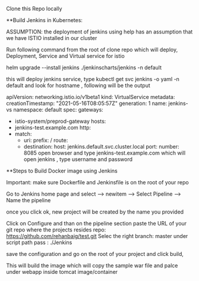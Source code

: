Clone this Repo locally 


**Build Jenkins in Kubernetes:

ASSUMPTION: the deployment of jenkins using help has an assumption that we have ISTIO  installed in our cluster

Run following command from the root of clone repo which will deploy, Deployment, Service and Virtual service for istio

helm upgrade --install jenkins ./jenkinscharts/jenkins -n default

this will deploy jenkins service, type kubectl get svc jenkins -o yaml -n default  and look for hostname , following will be the output

apiVersion: networking.istio.io/v1beta1
kind: VirtualService
metadata:
  creationTimestamp: "2021-05-16T08:05:57Z"
  generation: 1
  name: jenkins-vs
  namespace: default
spec:
  gateways:
  - istio-system/preprod-gateway
  hosts:
  - jenkins-test.example.com
  http:
  - match:
    - uri:
        prefix: /
    route:
    - destination:
        host: jenkins.default.svc.cluster.local
        port:
          number: 8085
open browser and type jenkins-test.example.com which will open jenkins , type username and password

**Steps to Build Docker image using Jenkins

Important: make sure Dockerfile and Jenkinsfile is on the root of your repo

Go to Jenkins home page and select --> newitem --> Select Pipeline --> Name the pipeline

once you click ok, new project will be created by the name you provided

Click on Configure and than on the pipeline section paste the URL of your git repo where the projects resides
repo: https://github.com/rehanbaig/test.git
Selec the right branch: master
under script path pass : ./Jenkins

save the configuration and go on the root of your project and click build,

This will build the image which will copy the sample war file and palce under webapp inside tomcat image/container 




